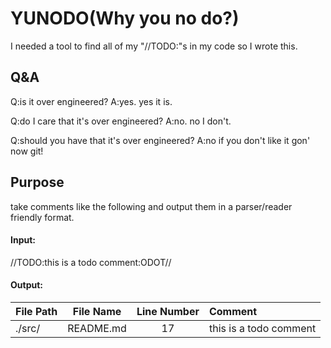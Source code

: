 # YUNODO(Why you no do?)
I needed a tool to find all of my "//TODO:"s in my code so I wrote this.

## Q&A
Q:is it over engineered?
A:yes. yes it is.

Q:do I care that it's over engineered?
A:no. no I don't.

Q:should you have that it's over engineered?
A:no if you don't like it gon' now git!

## Purpose
take comments like the following and output them in a parser/reader friendly format.
#### Input:
//TODO:this is a todo comment:ODOT//

#### Output:
| File Path | File Name | Line Number | Comment |
|:----------|:---------:|:-----------:|:--------|
| ./src/ | README.md | 17 |  this is a todo comment  |
